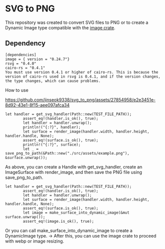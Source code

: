 # SVG to PNG
This repository was created to convert SVG files to PNG or to create a Dynamic Image type compatible with the [image crate](https://docs.rs/image/latest/image).

## Dependency
```
[dependencies]
image = { version = "0.24.7"}
rsvg = "0.4.0"
cairo-rs = "0.4.1"
You must use version 0.4.1 or higher of cairo-rs. This is because the version of cairo-rs used in rsvg is 0.4.1, and if the version changes, the type changes, which can cause problems.
```

How to use

https://github.com/jinseok9338/svg_to_png/assets/27854958/e2e3451e-8d92-43e1-8f15-aee097afca34


```
let handler = get_svg_handler(Path::new(TEST_FILE_PATH));
        assert_eq!(handler.is_ok(), true);
        let handler = handler.unwrap();
        println!("{:?}", handler);
        let surface = render_image(handler.width, handler.height, handler.handle, None);
        assert_eq!(surface.is_ok(), true);
        println!("{:?}", surface);
        let _ = save_png_to_path(&Path::new("./src/assets/example.png"), &surface.unwrap());
```
As above, you can create a Handle with get_svg_handler, create an ImageSurface with render_image, and then save the PNG file using save_png_to_path.

```
let handler = get_svg_handler(Path::new(TEST_FILE_PATH));
        assert_eq!(handler.is_ok(), true);
        let handler = handler.unwrap();
        let surface = render_image(handler.width, handler.height, handler.handle, None);
        assert_eq!(surface.is_ok(), true);
        let image = make_surface_into_dynamic_image(&mut surface.unwrap());
        assert_eq!(image.is_ok(), true);
```
Or you can call make_surface_into_dynamic_image to create a DynamicImage type. → After this, you can use the image crate to proceed with webp or image resizing.
